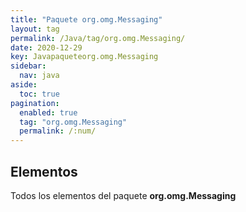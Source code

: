 ```yaml
---
title: "Paquete org.omg.Messaging"
layout: tag
permalink: /Java/tag/org.omg.Messaging/
date: 2020-12-29
key: Javapaqueteorg.omg.Messaging
sidebar: 
  nav: java
aside: 
  toc: true
pagination: 
  enabled: true
  tag: "org.omg.Messaging"
  permalink: /:num/
---
```


<h2>Elementos</h2>
Todos los elementos del paquete <strong>org.omg.Messaging</strong>
